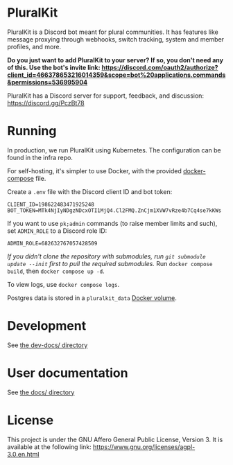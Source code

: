 # PluralKit
PluralKit is a Discord bot meant for plural communities. It has features like message proxying through webhooks, switch tracking, system and member profiles, and more.

**Do you just want to add PluralKit to your server? If so, you don't need any of this. Use the bot's invite link: https://discord.com/oauth2/authorize?client_id=466378653216014359&scope=bot%20applications.commands&permissions=536995904**

PluralKit has a Discord server for support, feedback, and discussion: https://discord.gg/PczBt78 

# Running
In production, we run PluralKit using Kubernetes. The configuration can be found in the infra repo.

For self-hosting, it's simpler to use Docker, with the provided [docker-compose](./docker-compose.yml) file.

Create a `.env` file with the Discord client ID and bot token:
```
CLIENT_ID=198622483471925248
BOT_TOKEN=MTk4NjIyNDgzNDcxOTI1MjQ4.Cl2FMQ.ZnCjm1XVW7vRze4b7Cq4se7kKWs
```

If you want to use `pk;admin` commands (to raise member limits  and such), set `ADMIN_ROLE` to a Discord role ID:

```
ADMIN_ROLE=682632767057428509
```

*If you didn't clone the repository with submodules, run `git submodule update --init` first to pull the required submodules.*
Run `docker compose build`, then `docker compose up -d`.

To view logs, use `docker compose logs`.

Postgres data is stored in a `pluralkit_data` [Docker volume](https://docs.docker.com/engine/storage/volumes/).

# Development
See [the dev-docs/ directory](./dev-docs/README.md)

# User documentation
See [the docs/ directory](./docs/README.md)

# License
This project is under the GNU Affero General Public License, Version 3. It is available at the following link: https://www.gnu.org/licenses/agpl-3.0.en.html
